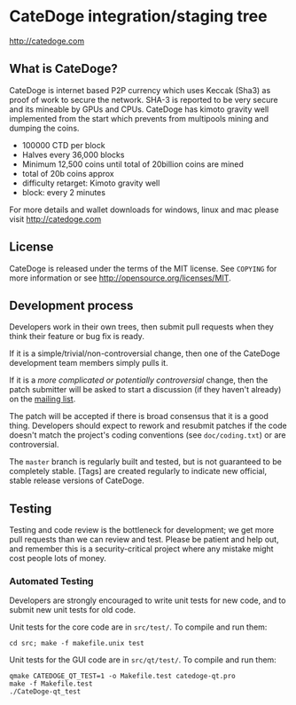 CateDoge integration/staging tree
================================

http://catedoge.com


What is CateDoge?
----------------

CateDoge is internet based P2P currency which uses Keccak (Sha3) as proof of work to secure the network. SHA-3 is reported to be very secure and its mineable by GPUs and CPUs. CateDoge has kimoto gravity well implemented from the start which prevents from multipools mining and dumping the coins.

 - 100000 CTD per block
 - Halves every 36,000 blocks
 - Minimum 12,500 coins until total of 20billion coins are mined
 - total of 20b coins approx
 - difficulty retarget: Kimoto gravity well
 - block: every 2 minutes
 
For more details and wallet downloads for windows, linux and mac please visit http://catedoge.com

License
-------

CateDoge is released under the terms of the MIT license. See `COPYING` for more
information or see http://opensource.org/licenses/MIT.

Development process
-------------------

Developers work in their own trees, then submit pull requests when they think
their feature or bug fix is ready.

If it is a simple/trivial/non-controversial change, then one of the CateDoge
development team members simply pulls it.

If it is a *more complicated or potentially controversial* change, then the patch
submitter will be asked to start a discussion (if they haven't already) on the
[mailing list](http://sourceforge.net/mailarchive/forum.php?forum_name=bitcoin-development).

The patch will be accepted if there is broad consensus that it is a good thing.
Developers should expect to rework and resubmit patches if the code doesn't
match the project's coding conventions (see `doc/coding.txt`) or are
controversial.

The `master` branch is regularly built and tested, but is not guaranteed to be
completely stable. [Tags] are created
regularly to indicate new official, stable release versions of CateDoge.

Testing
-------

Testing and code review is the bottleneck for development; we get more pull
requests than we can review and test. Please be patient and help out, and
remember this is a security-critical project where any mistake might cost people
lots of money.

### Automated Testing

Developers are strongly encouraged to write unit tests for new code, and to
submit new unit tests for old code.

Unit tests for the core code are in `src/test/`. To compile and run them:

    cd src; make -f makefile.unix test

Unit tests for the GUI code are in `src/qt/test/`. To compile and run them:

    qmake CATEDOGE_QT_TEST=1 -o Makefile.test catedoge-qt.pro
    make -f Makefile.test
    ./CateDoge-qt_test

